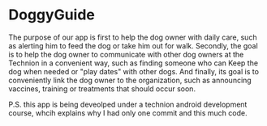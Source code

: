 # DoggyGuide



The purpose of our app is first to help the dog owner with daily care,
such as alerting him to feed the dog or take him out for walk.
Secondly, the goal is to help the dog owner to communicate with other dog owners
at the Technion in a convenient way,
such as finding someone who can Keep the dog when needed or "play dates" with other dogs.
And finally, its goal is to conveniently link the dog owner to the organization,
such as announcing vaccines, training or treatments that should occur soon.

P.S. this app is being deveolped under a technion android development course, whcih 
     explains why I had only one commit and this much code.
     
